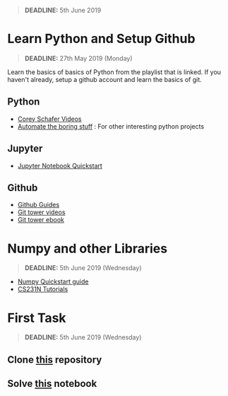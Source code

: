 > **DEADLINE:** 5th June 2019


# Learn Python and Setup Github

> **DEADLINE:** 27th May 2019 (Monday)

Learn the basics of basics of Python from the playlist that is linked. If you
haven't already, setup a github account and learn the basics of git.


## Python
-   [Corey Schafer Videos](https://www.youtube.com/playlist?list=PL-osiE80TeTskrapNbzXhwoFUiLCjGgY7)
-   [Automate the boring stuff](https://automatetheboringstuff.com/) : For other interesting python projects


## Jupyter
-   [Jupyter Notebook Quickstart](https://jupyter.readthedocs.io/en/latest/install.html)

## Github
-   [Github Guides](https://guides.github.com/)
-   [Git tower videos](https://www.git-tower.com/learn/git/videos)
-   [Git tower ebook](https://www.git-tower.com/learn/git/ebook/en/command-line/introduction)


# Numpy and other Libraries
>  **DEADLINE:** 5th June 2019 (Wednesday)

-   [Numpy Quickstart guide](https://docs.scipy.org/doc/numpy/user/quickstart.html)
-   [CS231N Tutorials](http://cs231n.github.io/python-numpy-tutorial/)


# First Task
> **DEADLINE:** 5th June 2019 (Wednesday)

## Clone [this](https://github.com/MananSoni42/ML-SIG-2019) repository
## Solve [this](https://github.com/MananSoni42/ML-SIG-2019/blob/master/numpy_tasks/numpy_tasks.ipynb) notebook
